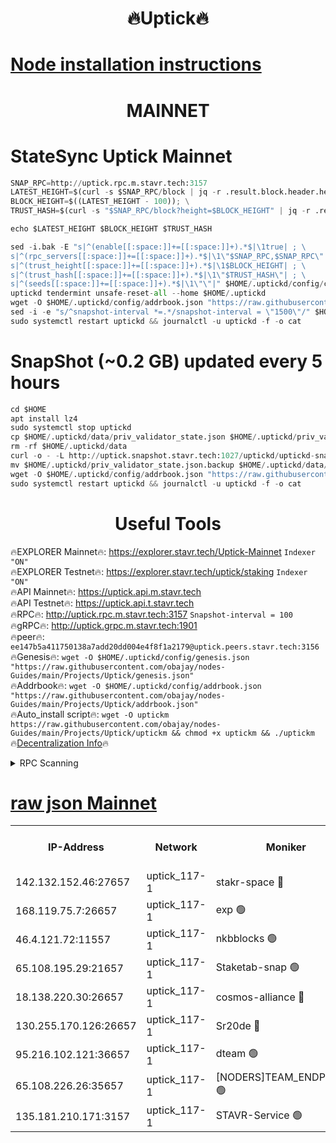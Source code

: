 <h1 align="center"> 🔥Uptick🔥</h1>

[Node installation instructions](https://github.com/obajay/nodes-Guides/tree/main/Projects/Uptick)
=

<h1 align="center"> MAINNET</h1>

# StateSync Uptick Mainnet
```python
SNAP_RPC=http://uptick.rpc.m.stavr.tech:3157
LATEST_HEIGHT=$(curl -s $SNAP_RPC/block | jq -r .result.block.header.height); \
BLOCK_HEIGHT=$((LATEST_HEIGHT - 100)); \
TRUST_HASH=$(curl -s "$SNAP_RPC/block?height=$BLOCK_HEIGHT" | jq -r .result.block_id.hash)

echo $LATEST_HEIGHT $BLOCK_HEIGHT $TRUST_HASH

sed -i.bak -E "s|^(enable[[:space:]]+=[[:space:]]+).*$|\1true| ; \
s|^(rpc_servers[[:space:]]+=[[:space:]]+).*$|\1\"$SNAP_RPC,$SNAP_RPC\"| ; \
s|^(trust_height[[:space:]]+=[[:space:]]+).*$|\1$BLOCK_HEIGHT| ; \
s|^(trust_hash[[:space:]]+=[[:space:]]+).*$|\1\"$TRUST_HASH\"| ; \
s|^(seeds[[:space:]]+=[[:space:]]+).*$|\1\"\"|" $HOME/.uptickd/config/config.toml
uptickd tendermint unsafe-reset-all --home $HOME/.uptickd
wget -O $HOME/.uptickd/config/addrbook.json "https://raw.githubusercontent.com/obajay/nodes-Guides/main/Projects/Uptick/addrbook.json"
sed -i -e "s/^snapshot-interval *=.*/snapshot-interval = \"1500\"/" $HOME/.uptickd/config/app.toml
sudo systemctl restart uptickd && journalctl -u uptickd -f -o cat
```
# SnapShot (~0.2 GB) updated every 5 hours
```python
cd $HOME
apt install lz4
sudo systemctl stop uptickd
cp $HOME/.uptickd/data/priv_validator_state.json $HOME/.uptickd/priv_validator_state.json.backup
rm -rf $HOME/.uptickd/data
curl -o - -L http://uptick.snapshot.stavr.tech:1027/uptickd/uptickd-snap.tar.lz4 | lz4 -c -d - | tar -x -C $HOME/.uptickd --strip-components 2
mv $HOME/.uptickd/priv_validator_state.json.backup $HOME/.uptickd/data/priv_validator_state.json
wget -O $HOME/.uptickd/config/addrbook.json "https://raw.githubusercontent.com/obajay/nodes-Guides/main/Projects/Uptick/addrbook.json"
sudo systemctl restart uptickd && journalctl -u uptickd -f -o cat
```
 <h1 align="center"> Useful Tools</h1>

🔥EXPLORER Mainnet🔥:         https://explorer.stavr.tech/Uptick-Mainnet      `Indexer "ON"` \
🔥EXPLORER Testnet🔥:           https://explorer.stavr.tech/uptick/staking        `Indexer "ON"` \
🔥API Mainnet🔥:                      https://uptick.api.m.stavr.tech \
🔥API Testnet🔥:                        https://uptick.api.t.stavr.tech \
🔥RPC🔥:                                      http://uptick.rpc.m.stavr.tech:3157              `Snapshot-interval = 100` \
🔥gRPC🔥:                                    http://uptick.grpc.m.stavr.tech:1901 \
🔥peer🔥:                                    `ee147b5a411750138a7add20dd004e4f8f1a2179@uptick.peers.stavr.tech:3156` \
🔥Genesis🔥:    ```wget -O $HOME/.uptickd/config/genesis.json "https://raw.githubusercontent.com/obajay/nodes-Guides/main/Projects/Uptick/genesis.json"``` \
🔥Addrbook🔥:    ```wget -O $HOME/.uptickd/config/addrbook.json "https://raw.githubusercontent.com/obajay/nodes-Guides/main/Projects/Uptick/addrbook.json"``` \
🔥Auto_install script🔥: ```wget -O uptickm https://raw.githubusercontent.com/obajay/nodes-Guides/main/Projects/Uptick/uptickm && chmod +x uptickm && ./uptickm``` \
🔥[Decentralization Info](https://github.com/obajay/StateSync-snapshots/tree/main/Projects/Uptick/Decentralization)🔥

<details>
<summary>RPC Scanning</summary>

<h2 align="center"> We scan nodes in real time every 4 hours. And we provide the final result of RPC endpoints.
We cannot influence the operation of these nodes in any way. </h2>


```python
If Voting Power is higher than 0 --> then the Node is a validator of the network and may be subject to attack and be a potential threat to the chain.
```
```python
We marked such validators with a red symbol
```

</details>

[raw json Mainnet](https://rpc-check.uptickm.stavr.tech/uptickm/rpc-uptickm-result.json)
=



<table><tr><th>IP-Address</th><th>Network</th><th>Moniker</th><th>Latest Block Height</th><th>Earliest Block Height</th><th>Catching Up</th><th>Tx Index</th><th>Voting Power</th><th>Scan Time</th></tr><tr><td>142.132.152.46:27657</td><td>uptick_117-1</td><td>stakr-space 🔴</td><td>4426265</td><td>1</td><td>False</td><td>on</td><td>574536</td><td>2024-01-17T16:22:47.556522338UTC</td></tr><tr><td>168.119.75.7:26657</td><td>uptick_117-1</td><td>exp 🟢</td><td>4426265</td><td>1</td><td>False</td><td>on</td><td>0</td><td>2024-01-17T16:22:47.825383177UTC</td></tr><tr><td>46.4.121.72:11557</td><td>uptick_117-1</td><td>nkbblocks 🟢</td><td>4426267</td><td>3646625</td><td>False</td><td>on</td><td>0</td><td>2024-01-17T16:22:59.290833919UTC</td></tr><tr><td>65.108.195.29:21657</td><td>uptick_117-1</td><td>Staketab-snap 🟢</td><td>4426267</td><td>3753501</td><td>False</td><td>off</td><td>0</td><td>2024-01-17T16:22:56.961120007UTC</td></tr><tr><td>18.138.220.30:26657</td><td>uptick_117-1</td><td>cosmos-alliance 🔴</td><td>4426265</td><td>4047001</td><td>False</td><td>on</td><td>2272087</td><td>2024-01-17T16:22:47.216641101UTC</td></tr><tr><td>130.255.170.126:26657</td><td>uptick_117-1</td><td>Sr20de 🔴</td><td>4426265</td><td>4354901</td><td>False</td><td>off</td><td>556119</td><td>2024-01-17T16:22:48.336042554UTC</td></tr><tr><td>95.216.102.121:36657</td><td>uptick_117-1</td><td>dteam 🟢</td><td>4426267</td><td>4411501</td><td>False</td><td>off</td><td>0</td><td>2024-01-17T16:22:59.622412454UTC</td></tr><tr><td>65.108.226.26:35657</td><td>uptick_117-1</td><td>[NODERS]TEAM_ENDPOINTS 🟢</td><td>4426262</td><td>4424148</td><td>False</td><td>off</td><td>0</td><td>2024-01-17T16:22:29.506809801UTC</td></tr><tr><td>135.181.210.171:3157</td><td>uptick_117-1</td><td>STAVR-Service 🟢</td><td>4426267</td><td>4424401</td><td>False</td><td>on</td><td>0</td><td>2024-01-17T16:23:00.065340076UTC</td></tr></table>
